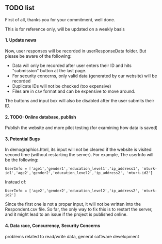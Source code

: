 ## TODO list
First of all, thanks you for your commitment, well done.

This is for reference only, will be updated on a weekly basis

#### 1. Update news
   Now, user responses will be recorded in userResponseData folder. But please be aware of the following:
   * Data will only be recorded after user enters their ID and hits "submission" button at the last page.
   * For security concerns, only valid data (generated by our website) will be recorded
   * Duplicate IDs will not be checked (too expensive)
   * Files are in csv format and can be expensive to move around.
   
   The buttons and input box will also be disabled after the user submits their ID.
   
#### 2. TODO: Online database, publish
   Publish the website and more pilot testing (for examining how data is saved)
   
#### 3. Potential Bugs
   In demographics.html, its input will not be cleared if the website is visited second time (without
   restarting the server). For example, The userInfo will be the following:
    
    UserInfo = ['age1','gender1','education_level1','ip_address1', 'mturk-id1','age2','gender2','education_level2','ip_address2', 'mturk-id2']
   
   Instead of:
    
    UserInfo = ['age2','gender2','education_level2','ip_address2', 'mturk-id2']

   Since the first one is not a proper input, it will not be written into the Respondent.csv file. So far,
   the only way to fix this is to restart the server, and it might lead to an issue if the project is published
   online.
   
#### 4. Data race, Concurrency, Security Concerns
   problems related to read/write data, general software development
   
   
   